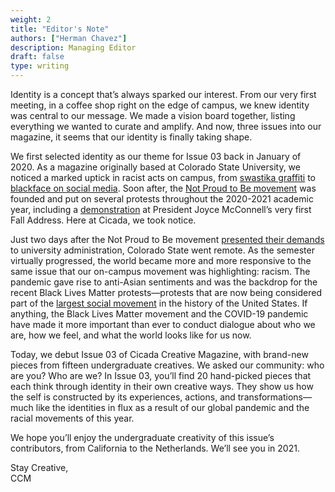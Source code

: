 ```yaml
---
weight: 2
title: "Editor's Note"
authors: ["Herman Chavez"]
description: Managing Editor
draft: false
type: writing
---
```


Identity is a concept that’s always sparked our interest. From our very first meeting, in a coffee shop right on the edge of campus, we knew identity was central to our message. We made a vision board together, listing everything we wanted to curate and amplify. And now, three issues into our magazine, it seems that our identity is finally taking shape.

We first selected identity as our theme for Issue 03 back in January of 2020. As a magazine originally based at Colorado State University, we noticed a marked uptick in racist acts on campus, from [swastika graffiti](https://collegian.com/2019/09/category-news-swastika-drawing-found-on-wall-in-aggie-village/) to [blackface on social media](https://www.nbcnews.com/news/nbcblk/white-colorado-state-students-won-t-be-punished-over-blackface-n1053126). Soon after, the [Not Proud to Be movement](https://www.instagram.com/notproudtobe/) was founded and put on several protests throughout the 2020-2021 academic year, including a [demonstration](https://collegian.com/2019/09/category-news-hundreds-of-students-march-in-notproudtobe-demonstration/) at President Joyce McConnell’s very first Fall Address. Here at Cicada, we took notice.

Just two days after the Not Proud to Be movement [presented their demands](https://collegian.com/2020/03/category-news-notproudtobe-present-demands-to-csu-leadership/) to university administration, Colorado State went remote. As the semester virtually progressed, the world became more and more responsive to the same issue that our on-campus movement was highlighting: racism. The pandemic gave rise to anti-Asian sentiments and was the backdrop for the recent Black Lives Matter protests—protests that are now being considered part of the [largest social movement](https://www.nytimes.com/interactive/2020/07/03/us/george-floyd-protests-crowd-size.html) in the history of the United States. If anything, the Black Lives Matter movement and the COVID-19 pandemic have made it more important than ever to conduct dialogue about who we are, how we feel, and what the world looks like for us now.

Today, we debut Issue 03 of Cicada Creative Magazine, with brand-new pieces from fifteen undergraduate creatives. We asked our community: who are you? Who are we? In Issue 03, you’ll find 20 hand-picked pieces that each think through identity in their own creative ways. They show us how the self is constructed by its experiences, actions, and transformations—much like the identities in flux as a result of our global pandemic and the racial movements of this year.

We hope you’ll enjoy the undergraduate creativity of this issue’s contributors, from California to the Netherlands. We’ll see you in 2021.

Stay Creative,  
CCM 